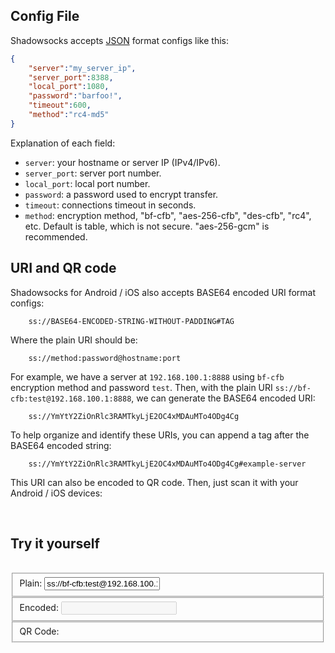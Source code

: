 ## Config File

Shadowsocks accepts [JSON] format configs like this:

```json
{
    "server":"my_server_ip",
    "server_port":8388,
    "local_port":1080,
    "password":"barfoo!",
    "timeout":600,
    "method":"rc4-md5"
}
```

Explanation of each field:

* `server`: your hostname or server IP (IPv4/IPv6).
* `server_port`: server port number.
* `local_port`: local port number.
* `password`: a password used to encrypt transfer.
* `timeout`: connections timeout in seconds.
* `method`: encryption method, "bf-cfb", "aes-256-cfb", "des-cfb", "rc4", etc. Default is table, which is not secure. "aes-256-gcm" is recommended.

[JSON]: http://www.json.org/

## URI and QR code

Shadowsocks for Android / iOS also accepts BASE64 encoded URI format configs:

```
	ss://BASE64-ENCODED-STRING-WITHOUT-PADDING#TAG
```	

Where the plain URI should be:

```
	ss://method:password@hostname:port
```

For example, we have a server at `192.168.100.1:8888` using `bf-cfb` encryption method and password `test`. Then, with the plain URI `ss://bf-cfb:test@192.168.100.1:8888`, we can generate the BASE64 encoded URI:

```
	ss://YmYtY2ZiOnRlc3RAMTkyLjE2OC4xMDAuMTo4ODg4Cg
```

To help organize and identify these URIs, you can append a tag after the BASE64 encoded string:

```
    ss://YmYtY2ZiOnRlc3RAMTkyLjE2OC4xMDAuMTo4ODg4Cg#example-server
```

This URI can also be encoded to QR code. Then, just scan it with your Android / iOS devices:

<div class="container">
<div class="sixteen columns"><br/></div>
<div id="qrcode-1"></div>
</div>

## <a name="qrcode">Try it yourself</a> 

<div class="container">
<div class="sixteen columns"><br/></div>
<form action="#" class="form-elements2">
<fieldset>
<label>Plain:</label>
<input id="uri-plain" type="text" value="ss://bf-cfb:test@192.168.100.1:8888"/>
</fieldset>
<fieldset>
<label>Encoded:</label>
<input id="uri-encoded" type="text" disabled="disabled" value=""/>
</fieldset>
<fieldset>
<label>QR Code:</label>
<div id="qrcode-gen"></div>
</fieldset>
</form>
</div>

